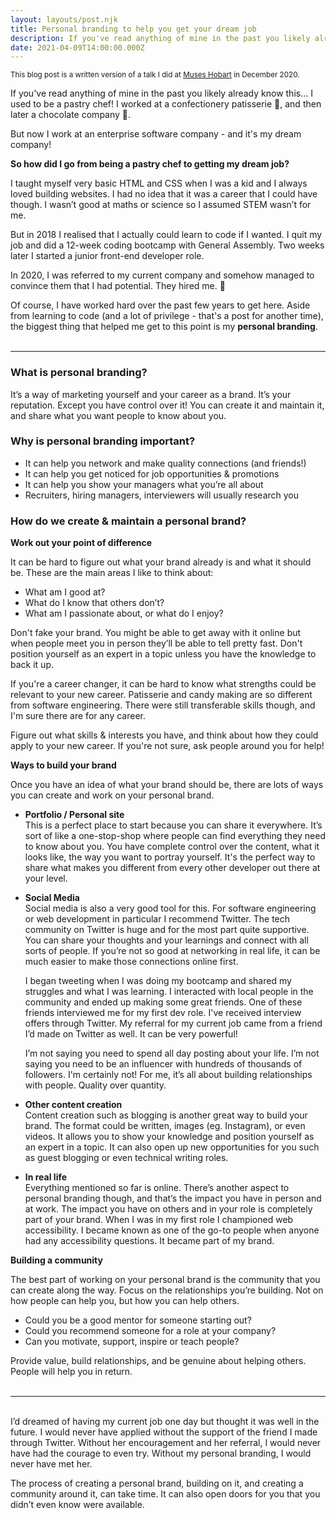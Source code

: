 ```yaml
---
layout: layouts/post.njk
title: Personal branding to help you get your dream job
description: If you've read anything of mine in the past you likely already know this, I used to be a pastry chef! So how did I go from being a pastry chef to getting my dream job?
date: 2021-04-09T14:00:00.000Z
---
```


<sup>This blog post is a written version of a talk I did at [Muses Hobart](https://musescodejs.org/hobart.html) in December 2020.</sup>

If you've read anything of mine in the past you likely already know this... I used to be a pastry chef! I worked at a confectionery patisserie 🍬, and then later a chocolate company 🍫.

But now I work at an enterprise software company - and it's my dream company!

**So how did I go from being a pastry chef to getting my dream job?**

I taught myself very basic HTML and CSS when I was a kid and I always loved building websites. I had no idea that it was a career that I could have though. I wasn’t good at maths or science so I assumed STEM wasn’t for me.

But in 2018 I realised that I actually could learn to code if I wanted. I quit my job and did a 12-week coding bootcamp with General Assembly. Two weeks later I started a junior front-end developer role.

In 2020, I was referred to my current company and somehow managed to convince them that I had potential. They hired me. 🎉

Of course, I have worked hard over the past few years to get here. Aside from learning to code (and a lot of privilege - that's a post for another time), the biggest thing that helped me get to this point is my **personal branding**.<br><br>

---

### What is personal branding?

It’s a way of marketing yourself and your career as a brand. It’s your reputation. Except you have control over it! You can create it and maintain it, and share what you want people to know about you.

### Why is personal branding important?

- It can help you network and make quality connections (and friends!)
- It can help you get noticed for job opportunities & promotions
- It can help you show your managers what you’re all about
- Recruiters, hiring managers, interviewers will usually research you

### How do we create & maintain a personal brand?

**Work out your point of difference**

It can be hard to figure out what your brand already is and what it should be. These are the main areas I like to think about:

- What am I good at?
- What do I know that others don’t?
- What am I passionate about, or what do I enjoy?

Don't fake your brand. You might be able to get away with it online but when people meet you in person they’ll be able to tell pretty fast. Don't position yourself as an expert in a topic unless you have the knowledge to back it up.

If you're a career changer, it can be hard to know what strengths could be relevant to your new career. Patisserie and candy making are so different from software engineering. There were still transferable skills though, and I'm sure there are for any career.

Figure out what skills & interests you have, and think about how they could apply to your new career. If you're not sure, ask people around you for help!

**Ways to build your brand**

Once you have an idea of what your brand should be, there are lots of ways you can create and work on your personal brand.

- **Portfolio / Personal site**<br>
  This is a perfect place to start because you can share it everywhere. It’s sort of like a one-stop-shop where people can find everything they need to know about you. You have complete control over the content, what it looks like, the way you want to portray yourself. It's the perfect way to share what makes you different from every other developer out there at your level.
- **Social Media**<br>
  Social media is also a very good tool for this. For software engineering or web development in particular I recommend Twitter. The tech community on Twitter is huge and for the most part quite supportive. You can share your thoughts and your learnings and connect with all sorts of people. If you’re not so good at networking in real life, it can be much easier to make those connections online first.

  I began tweeting when I was doing my bootcamp and shared my struggles and what I was learning. I interacted with local people in the community and ended up making some great friends. One of these friends interviewed me for my first dev role. I've received interview offers through Twitter. My referral for my current job came from a friend I’d made on Twitter as well. It can be very powerful!

  I’m not saying you need to spend all day posting about your life. I’m not saying you need to be an influencer with hundreds of thousands of followers. I'm certainly not! For me, it’s all about building relationships with people. Quality over quantity.

- **Other content creation**<br>
  Content creation such as blogging is another great way to build your brand. The format could be written, images (eg. Instagram), or even videos. It allows you to show your knowledge and position yourself as an expert in a topic. It can also open up new opportunities for you such as guest blogging or even technical writing roles.
- **In real life**<br>
  Everything mentioned so far is online. There’s another aspect to personal branding though, and that’s the impact you have in person and at work. The impact you have on others and in your role is completely part of your brand. When I was in my first role I championed web accessibility. I became known as one of the go-to people when anyone had any accessibility questions. It became part of my brand.

**Building a community**

The best part of working on your personal brand is the community that you can create along the way. Focus on the relationships you’re building. Not on how people can help you, but how you can help others.

- Could you be a good mentor for someone starting out?
- Could you recommend someone for a role at your company?
- Can you motivate, support, inspire or teach people?

Provide value, build relationships, and be genuine about helping others. People will help you in return.<br><br>

---

<br>I’d dreamed of having my current job one day but thought it was well in the future. I would never have applied without the support of the friend I made through Twitter. Without her encouragement and her referral, I would never have had the courage to even try. Without my personal branding, I would never have met her.

The process of creating a personal brand, building on it, and creating a community around it, can take time. It can also open doors for you that you didn’t even know were available.
